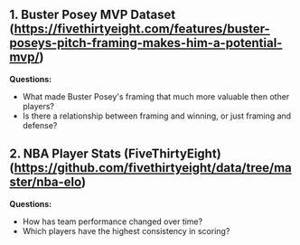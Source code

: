 ## 1. Buster Posey MVP Dataset (https://fivethirtyeight.com/features/buster-poseys-pitch-framing-makes-him-a-potential-mvp/)
**Questions:**
- What made Buster Posey's framing that much more valuable then other players?
- Is there a relationship between framing and winning, or just framing and defense?

## 2. NBA Player Stats (FiveThirtyEight)(https://github.com/fivethirtyeight/data/tree/master/nba-elo)
**Questions:**
- How has team performance changed over time?
- Which players have the highest consistency in scoring?